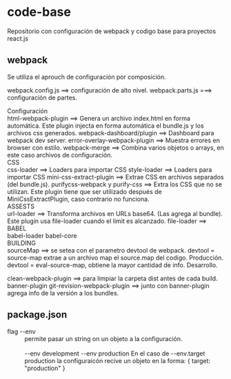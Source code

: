 # code-base

<dl>
  <dt>Repositorio con configuración de webpack y codigo base para proyectos react.js</dt>
</dl>

## webpack
<dl>
  <dt>Se utiliza el aprouch de configuración por composición.</dt>

  webpack.config.js ==> configuración de alto nivel.
  webpack.parts.js ===> configuración de partes.

  <dt>Configuración</dt>
  html-webpack-plugin           ==> Genera un archivo index.html en forma automática.
  Este plugin injecta en forma automática el bundle.js y los archivos css generados.
  webpack-dashboard/plugin      ==> Dashboard para webpack dev server.
  error-overlay-webpack-plugin  ==> Muestra errores en browser con estilo.
  webpack-merge                 ==> Combina varios objetos o arrays, en este caso archivos de configuración.

  <dt>CSS</dt>
  css-loader   ==> Loaders para importar CSS
  style-loader ==> Loaders para importar CSS
  mini-css-extract-plugin       ==> Extrae CSS en archivos separados (del bundle.js).
  purifycss-webpack y purify-css ==> Extra los CSS que no se utilizan.
  Este plugin tiene que ser utilizado después de MiniCssExtractPlugin, caso contrario no funciona.

  <dt>ASSESTS</dt>
  url-loader  ==> Transforma archivos en URLs base64. (Las agrega al bundle). Este plugin usa file-loader cuando el limit es alcanzado.
  file-loader ==>

  <dt>BABEL</dt>
  babel-loader
  babel-core

  <dt>BUILDING</dt>
  sourceMap ==> se setea con el parametro devtool de webpack.
  devtool = source-map extrae a un archivo map el source.map del codigo. Producción.
  devtool = eval-source-map, obtiene la mayor cantidad de info. Desarrollo.

  clean-webpack-plugin ==> para limpiar la carpeta dist antes de cada build.
  banner-plugin
  git-revision-webpack-plugin ==> junto con banner-plugin agrega info de la versión a los bundles.

</dl>

## package.json
<dl>
  <dt>flag --env</dt>
  <dd>permite pasar un string on un objeto a la configuración.</dd>
  <br />
  <dd>
    --env development
    --env production
    En el caso de --env.target production la configuraicón recive un objeto en la forma: { target: "production" }
  </dd>
</dl>
